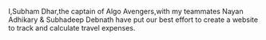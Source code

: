 I,Subham Dhar,the captain of Algo Avengers,with my teammates Nayan Adhikary & Subhadeep Debnath have put our best effort to create a website to track and calculate travel expenses.

